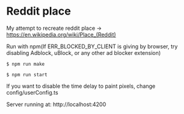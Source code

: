 # Reddit place

My attempt to recreate reddit place -> https://en.wikipedia.org/wiki/Place_(Reddit) 

Run with npm(If ERR_BLOCKED_BY_CLIENT is giving by browser, try disabling Adblock, uBlock, or any other ad blocker extension)
```shell
$ npm run make
`````
```shell
$ npm run start
`````

If you want to disable the time delay to paint pixels, change config/userConfig.ts

Server running at:
http://localhost:4200
